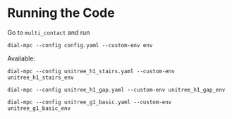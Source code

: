 # Running the Code
Go to `multi_contact` and run
```
dial-mpc --config config.yaml --custom-env env
```
Available:
```
dial-mpc --config unitree_h1_stairs.yaml --custom-env unitree_h1_stairs_env
```

```
dial-mpc --config unitree_h1_gap.yaml --custom-env unitree_h1_gap_env
```

```
dial-mpc --config unitree_g1_basic.yaml --custom-env unitree_g1_basic_env
```